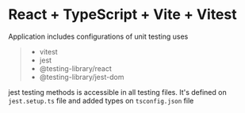 # React + TypeScript + Vite + Vitest

Application includes configurations of unit testing uses
>- vitest <br />
>- jest <br />
>- @testing-library/react <br />
>- @testing-library/jest-dom

jest testing methods is accessible in all testing files.
It's defined on `jest.setup.ts` file and added types on `tsconfig.json` file
